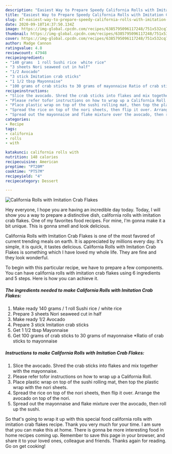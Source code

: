 ```yaml
---
description: "Easiest Way to Prepare Speedy California Rolls with Imitation Crab Flakes"
title: "Easiest Way to Prepare Speedy California Rolls with Imitation Crab Flakes"
slug: 47-easiest-way-to-prepare-speedy-california-rolls-with-imitation-crab-flakes
date: 2020-09-18T14:37:50.134Z
image: https://img-global.cpcdn.com/recipes/6385795096117248/751x532cq70/california-rolls-with-imitation-crab-flakes-recipe-main-photo.jpg
thumbnail: https://img-global.cpcdn.com/recipes/6385795096117248/751x532cq70/california-rolls-with-imitation-crab-flakes-recipe-main-photo.jpg
cover: https://img-global.cpcdn.com/recipes/6385795096117248/751x532cq70/california-rolls-with-imitation-crab-flakes-recipe-main-photo.jpg
author: Madge Cannon
ratingvalue: 4.8
reviewcount: 47948
recipeingredient:
- "140 grams  1 roll Sushi rice  white rice"
- "3 sheets Nori seaweed cut in half"
- "1/2 Avocado"
- "3 stick Imitation crab sticks"
- "1 1/2 tbsp Mayonnaise"
- "100 grams of crab sticks to 30 grams of mayonnaise Ratio of crab sticks to mayonnaise"
recipeinstructions:
- "Slice the avocado. Shred the crab sticks into flakes and mix together with the mayonnaise."
- "Please refer tofor instructions on how to wrap up a California Roll."
- "Place plastic wrap on top of the sushi rolling mat, then top the plastic wrap with the nori sheets."
- "Spread the rice on top of the nori sheets, then flip it over. Arrange the avocado on top of the nori."
- "Spread out the mayonnaise and flake mixture over the avocado, then roll up the sushi."
categories:
- Recipe
tags:
- california
- rolls
- with

katakunci: california rolls with 
nutrition: 148 calories
recipecuisine: American
preptime: "PT20M"
cooktime: "PT57M"
recipeyield: "4"
recipecategory: Dessert

---
```



![California Rolls with Imitation Crab Flakes](https://img-global.cpcdn.com/recipes/6385795096117248/751x532cq70/california-rolls-with-imitation-crab-flakes-recipe-main-photo.jpg)

Hey everyone, I hope you are having an incredible day today. Today, I will show you a way to prepare a distinctive dish, california rolls with imitation crab flakes. One of my favorites food recipes. For mine, I'm gonna make it a bit unique. This is gonna smell and look delicious.



California Rolls with Imitation Crab Flakes is one of the most favored of current trending meals on earth. It is appreciated by millions every day. It's simple, it is quick, it tastes delicious. California Rolls with Imitation Crab Flakes is something which I have loved my whole life. They are fine and they look wonderful.


To begin with this particular recipe, we have to prepare a few components. You can have california rolls with imitation crab flakes using 6 ingredients and 5 steps. Here is how you can achieve it.

<!--inarticleads1-->

##### The ingredients needed to make California Rolls with Imitation Crab Flakes:

1. Make ready 140 grams / 1 roll Sushi rice / white rice
1. Prepare 3 sheets Nori seaweed cut in half
1. Make ready 1/2 Avocado
1. Prepare 3 stick Imitation crab sticks
1. Get 1 1/2 tbsp Mayonnaise
1. Get 100 grams of crab sticks to 30 grams of mayonnaise *Ratio of crab sticks to mayonnaise




<!--inarticleads2-->

##### Instructions to make California Rolls with Imitation Crab Flakes:

1. Slice the avocado. Shred the crab sticks into flakes and mix together with the mayonnaise.
1. Please refer tofor instructions on how to wrap up a California Roll.
1. Place plastic wrap on top of the sushi rolling mat, then top the plastic wrap with the nori sheets.
1. Spread the rice on top of the nori sheets, then flip it over. Arrange the avocado on top of the nori.
1. Spread out the mayonnaise and flake mixture over the avocado, then roll up the sushi.




So that's going to wrap it up with this special food california rolls with imitation crab flakes recipe. Thank you very much for your time. I am sure that you can make this at home. There is gonna be more interesting food in home recipes coming up. Remember to save this page in your browser, and share it to your loved ones, colleague and friends. Thanks again for reading. Go on get cooking!
